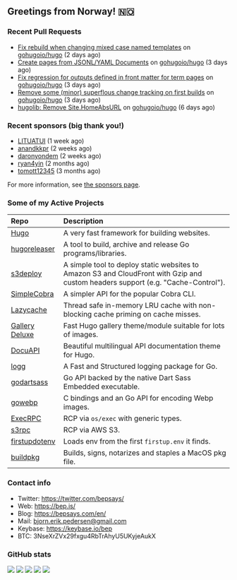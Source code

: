 ## Greetings from Norway! 🇳🇴

### Recent Pull Requests

- [Fix rebuild when changing mixed case named templates](https://github.com/gohugoio/hugo/pull/12287) on [gohugoio/hugo](https://github.com/gohugoio/hugo) (2 days ago)
- [Create pages from JSONL/YAML Documents](https://github.com/gohugoio/hugo/pull/12283) on [gohugoio/hugo](https://github.com/gohugoio/hugo) (3 days ago)
- [Fix regression for outputs defined in front matter for term pages](https://github.com/gohugoio/hugo/pull/12280) on [gohugoio/hugo](https://github.com/gohugoio/hugo) (3 days ago)
- [Remove some (minor) superflous change tracking on first builds](https://github.com/gohugoio/hugo/pull/12279) on [gohugoio/hugo](https://github.com/gohugoio/hugo) (3 days ago)
- [hugolib: Remove Site.HomeAbsURL](https://github.com/gohugoio/hugo/pull/12268) on [gohugoio/hugo](https://github.com/gohugoio/hugo) (6 days ago)

### Recent sponsors (big thank you!)

- [LITUATUI](https://github.com/LITUATUI) (1 week ago)
- [anandkkpr](https://github.com/anandkkpr) (2 weeks ago)
- [daronyondem](https://github.com/daronyondem) (2 weeks ago)
- [ryan4yin](https://github.com/ryan4yin) (2 months ago)
- [tomott12345](https://github.com/tomott12345) (3 months ago)

For more information, see [the sponsors page](https://github.com/sponsors/bep/).

### Some of my Active Projects

| Repo  | Description |
| :---------------------------------------- | :------------------------------------------- |
| [Hugo](https://github.com/gohugoio/hugo)|A very fast framework for building websites. |
| [hugoreleaser](https://github.com/gohugoio/hugoreleaser)| A tool to build, archive and release Go programs/libraries.  |
| [s3deploy](https://github.com/bep/s3deploy)| A simple tool to deploy static websites to Amazon S3 and CloudFront with Gzip and custom headers support (e.g. "Cache-Control").|
| [SimpleCobra](https://github.com/bep/simplecobra)|A simpler API for the popular Cobra CLI.|
| [Lazycache](https://github.com/bep/lazycache)| Thread safe in-memory LRU cache with non-blocking cache priming on cache misses.  |
| [Gallery Deluxe](https://github.com/bep/gallerydeluxe)|Fast Hugo gallery theme/module suitable for lots of images.  |
| [DocuAPI](https://github.com/bep/docuapi)| Beautiful multilingual API documentation theme for Hugo.  |
| [logg](https://github.com/bep/logg)| A Fast and Structured logging package for Go.  |
| [godartsass](https://github.com/bep/godartsass)| Go API backed by the native Dart Sass Embedded executable. |
| [gowebp](https://github.com/bep/gowebp)|C bindings and an Go API for encoding Webp images. |
| [ExecRPC](https://github.com/bep/execrpc)|RCP via `os/exec` with generic types.  |
| [s3rpc](https://github.com/bep/s3rpc)|RCP via AWS S3.|
| [firstupdotenv](https://github.com/bep/firstupdotenv)|Loads env from the first `firstup.env` it finds. |
| [buildpkg](https://github.com/bep/buildpkg)| Builds, signs, notarizes and staples a MacOS pkg file. |

### Contact info
- Twitter: https://twitter.com/bepsays/
- Web: https://bep.is/
- Blog: https://bepsays.com/en/
- Mail: bjorn.erik.pedersen@gmail.com
- Keybase: https://keybase.io/bep
- BTC: 3NseXrZVx29fxgu4RbTrAhyU5UKyjeAukX


### GitHub stats

![](https://github-profile-summary-cards.vercel.app/api/cards/profile-details?username=bep&theme=github)
![](https://github-profile-summary-cards.vercel.app/api/cards/repos-per-language?username=bep&theme=github)
![](https://github-profile-summary-cards.vercel.app/api/cards/most-commit-language?username=bep&theme=github)
![](https://github-profile-summary-cards.vercel.app/api/cards/stats?username=bep&theme=github)
![](https://github-profile-summary-cards.vercel.app/api/cards/productive-time?username=bep&theme=github)
